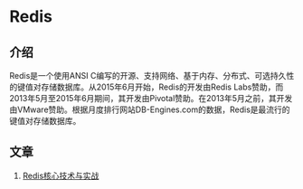 # Redis

## 介绍

Redis是一个使用ANSI C编写的开源、支持网络、基于内存、分布式、可选持久性的键值对存储数据库。从2015年6月开始，Redis的开发由Redis Labs赞助，而2013年5月至2015年6月期间，其开发由Pivotal赞助。在2013年5月之前，其开发由VMware赞助。根据月度排行网站DB-Engines.com的数据，Redis是最流行的键值对存储数据库。

## 文章

1. [Redis核心技术与实战](/notes/数据库/Redis/Redis核心技术与实战)